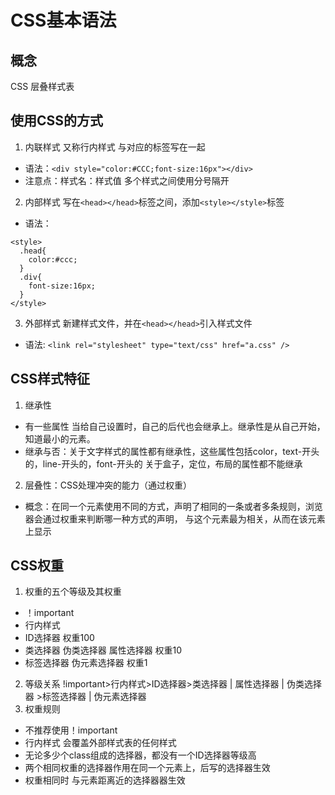 # CSS基本语法
## 概念
  CSS 层叠样式表
## 使用CSS的方式
1. 内联样式  又称行内样式 与对应的标签写在一起
- 语法：`<div style="color:#CCC;font-size:16px"></div>`
- 注意点：样式名：样式值 多个样式之间使用分号隔开
2. 内部样式  写在`<head></head>`标签之间，添加`<style></style>`标签
- 语法：
```
<style>
  .head{
    color:#ccc;
  }
  .div{
    font-size:16px;
  }
</style>
```
3. 外部样式  新建样式文件，并在`<head></head>`引入样式文件
- 语法: `<link rel="stylesheet" type="text/css" href="a.css" />`

## CSS样式特征
1. 继承性
- 有一些属性 当给自己设置时，自己的后代也会继承上。继承性是从自己开始，知道最小的元素。
- 继承与否：关于文字样式的属性都有继承性，这些属性包括color，text-开头的，line-开头的，font-开头的
          关于盒子，定位，布局的属性都不能继承
2. 层叠性：CSS处理冲突的能力（通过权重）
- 概念：在同一个元素使用不同的方式，声明了相同的一条或者多条规则，浏览器会通过权重来判断哪一种方式的声明，
与这个元素最为相关，从而在该元素上显示

## CSS权重
1. 权重的五个等级及其权重
- ！important
- 行内样式
- ID选择器 权重100
- 类选择器 伪类选择器 属性选择器 权重10
- 标签选择器  伪元素选择器 权重1
2. 等级关系
!important>行内样式>ID选择器>类选择器 | 属性选择器 | 伪类选择器 >标签选择器 | 伪元素选择器
3. 权重规则
- 不推荐使用！important
- 行内样式 会覆盖外部样式表的任何样式
- 无论多少个class组成的选择器，都没有一个ID选择器等级高
- 两个相同权重的选择器作用在同一个元素上，后写的选择器生效
- 权重相同时 与元素距离近的选择器器生效